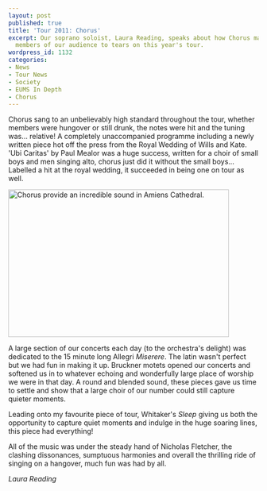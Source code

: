 ```yaml
---
layout: post
published: true
title: 'Tour 2011: Chorus'
excerpt: Our soprano soloist, Laura Reading, speaks about how Chorus managed to bring
  members of our audience to tears on this year's tour.
wordpress_id: 1132
categories:
- News
- Tour News
- Society
- EUMS In Depth
- Chorus
---
```

Chorus sang to an unbelievably high standard throughout the tour, whether members were hungover or still drunk, the notes were hit and the tuning was... relative!
A completely unaccompanied programme including a newly written piece hot off the press from the Royal Wedding of Wills and Kate. 'Ubi Caritas' by Paul Mealor was a huge success, written for a choir of small boys and men singing alto, chorus just did it without the small boys... Labelled a hit at the royal wedding, it succeeded in being one on tour as well.

<a href="http://eums.eusa.ed.ac.uk/wp-content/uploads/images/h500/tours/society2011_08.jpg"><img class="   " title="Chorus provide an incredible sound in Amiens Cathedral." src="http://eums.eusa.ed.ac.uk/wp-content/uploads/images/h500/tours/society2011_08.jpg" alt="Chorus provide an incredible sound in Amiens Cathedral." width="444" height="297" /></a>

A large section of our concerts each day (to the orchestra's delight) was dedicated to the 15 minute long Allegri *Miserere*. The latin wasn't perfect but we had fun in making it up. Bruckner motets opened our concerts and softened us in to whatever echoing and wonderfully large place of worship we were in that day. A round and blended sound, these pieces gave us time to settle and show that a large choir of our number could still capture quieter moments.

Leading onto my favourite piece of tour, Whitaker's *Sleep* giving us both the opportunity to capture quiet moments and indulge in the huge soaring lines, this piece had everything!

All of the music was under the steady hand of Nicholas Fletcher, the clashing dissonances, sumptuous harmonies and overall the thrilling ride of singing on a hangover, much fun was had by all.

*Laura Reading*
